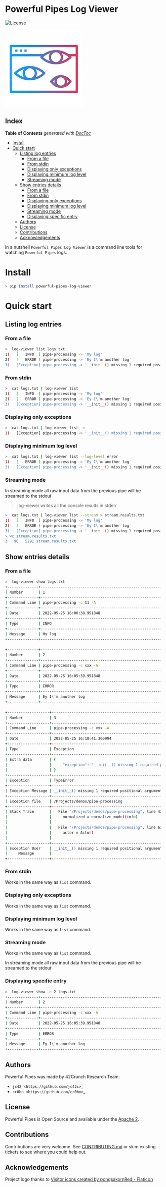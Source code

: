 # Powerful Pipes Log Viewer

![License](https://img.shields.io/badge/APACHE-2-SUCCESS)

![Logo](https://raw.githubusercontent.com/42Crunch/powerful-pipes-log-viewer/main/docs/logo-250x250.png)

## Index
<!-- START doctoc generated TOC please keep comment here to allow auto update -->
<!-- DON'T EDIT THIS SECTION, INSTEAD RE-RUN doctoc TO UPDATE -->
**Table of Contents**  *generated with [DocToc](https://github.com/thlorenz/doctoc)*

- [Install](#install)
- [Quick start](#quick-start)
  - [Listing log entries](#listing-log-entries)
    - [From a file](#from-a-file)
    - [From stdin](#from-stdin)
    - [Displaying only exceptions](#displaying-only-exceptions)
    - [Displaying minimum log level](#displaying-minimum-log-level)
    - [Streaming mode](#streaming-mode)
  - [Show entries details](#show-entries-details)
    - [From a file](#from-a-file-1)
    - [From stdin](#from-stdin-1)
    - [Displaying only exceptions](#displaying-only-exceptions-1)
    - [Displaying minimum log level](#displaying-minimum-log-level-1)
    - [Streaming mode](#streaming-mode-1)
    - [Displaying specific entry](#displaying-specific-entry)
  - [Authors](#authors)
  - [License](#license)
  - [Contributions](#contributions)
  - [Acknowledgements](#acknowledgements)

<!-- END doctoc generated TOC please keep comment here to allow auto update -->

In a nutshell ``Powerful Pipes Log Viewer`` is a command line tools for watching ``Powerful Pipes`` logs.

# Install

```bash
> pip install powerful-pipes-log-viewer 
```

# Quick start

## Listing log entries

### From a file

```bash
>  log-viewer list logs.txt
1)   [   INFO  ] pipe-processing -> 'My log'
2)   [   ERROR ] pipe-processing -> 'Ey I\'m another log'
3)   [Exception] pipe-processing -> '__init__() missing 1 required positional argument: 'source_raw''
```

### From stdin

```bash
>  cat logs.txt | log-viewer list
1)   [   INFO  ] pipe-processing -> 'My log'
2)   [   ERROR ] pipe-processing -> 'Ey I\'m another log'
3)   [Exception] pipe-processing -> '__init__() missing 1 required positional argument: 'source_raw''
```

### Displaying only exceptions

```bash
>  cat logs.txt | log-viewer list -e
1)   [Exception] pipe-processing -> '__init__() missing 1 required positional argument: 'source_raw''
```

### Displaying minimum log level

```bash
>  cat logs.txt | log-viewer list --log-level error
1)   [   ERROR ] pipe-processing -> 'Ey I\'m another log'
2)   [Exception] pipe-processing -> '__init__() missing 1 required positional argument: 'source_raw''
```

### Streaming mode

In streaming mode all raw input data from the previous pipe will be streamed to the stdout

> log-viewer writes all the console results in stderr

```bash
>  cat logs.txt | log-viewer list --stream > stream.results.txt
1)   [   INFO  ] pipe-processing -> 'My log'
2)   [   ERROR ] pipe-processing -> 'Ey I\'m another log'
3)   [Exception] pipe-processing -> '__init__() missing 1 required positional argument: 'source_raw''
> wc stream.results.txt
3   98   5291 stream.results.txt
```

## Show entries details

### From a file

```bash
>  log-viewer show logs.txt
+--------------+------------------------------------------------------------------------------------------+
| Number       | 1                                                                                        |
+--------------+------------------------------------------------------------------------------------------+
| Command Line | pipe-processing -c 11 -A                                                                 |
+--------------+------------------------------------------------------------------------------------------+
| Date         | 2022-05-25 16:00:38.951848                                                               |
+--------------+------------------------------------------------------------------------------------------+
| Type         | INFO                                                                                     |
+--------------+------------------------------------------------------------------------------------------+
| Message      | My log                                                                                   |
+--------------+------------------------------------------------------------------------------------------+

+--------------+------------------------------------------------------------------------------------------+
| Number       | 2                                                                                        |
+--------------+------------------------------------------------------------------------------------------+
| Command Line | pipe-processing -c xxx -A                                                                |
+--------------+------------------------------------------------------------------------------------------+
| Date         | 2022-05-25 16:05:39.951848                                                               |
+--------------+------------------------------------------------------------------------------------------+
| Type         | ERROR                                                                                    |
+--------------+------------------------------------------------------------------------------------------+
| Message      | Ey I\'m another log                                                                      |
+--------------+------------------------------------------------------------------------------------------+

+-------------------+---------------------------------------------------------------------------------------------------------------------------------+
| Number            | 3                                                                                                                               |
+-------------------+---------------------------------------------------------------------------------------------------------------------------------+
| Command Line      | pipe-processing -c xxx -A                                                                                                       |
+-------------------+---------------------------------------------------------------------------------------------------------------------------------+
| Date              | 2022-05-25 16:10:41.360994                                                                                                      |
+-------------------+---------------------------------------------------------------------------------------------------------------------------------+
| Type              | Exception                                                                                                                       |
+-------------------+---------------------------------------------------------------------------------------------------------------------------------+
| Extra data        | {                                                                                                                               |
|                   |     "exception": "__init__() missing 1 required positional argument: 'source_raw'"                                              |
|                   | }                                                                                                                               |
+-------------------+---------------------------------------------------------------------------------------------------------------------------------+
| Exception         | TypeError                                                                                                                       |
+-------------------+---------------------------------------------------------------------------------------------------------------------------------+
| Exception Message | __init__() missing 1 required positional argument: 'source_raw'                                                                 |
+-------------------+---------------------------------------------------------------------------------------------------------------------------------+
| Exception file    | /Projects/demos/pipe-processing                                                                                                 |
+-------------------+---------------------------------------------------------------------------------------------------------------------------------+
| Stack Trace       |   File "/Projects/demos/pipe-processing", line 430, in actor_model                                                              |
|                   |     normalized = normalize_model(info)                                                                                          |
|                   |                                                                                                                                 |
|                   |   File "/Projects/demos/pipe-processing", line 61, in actor_model_loader                                                        |
|                   |     actor = Actor(                                                                                                              |
|                   |                                                                                                                                 |
+-------------------+---------------------------------------------------------------------------------------------------------------------------------+
| Exception User    | __init__() missing 1 required positional argument: 'source_raw'                                                                 |
|     Message       |                                                                                                                                 |
+-------------------+---------------------------------------------------------------------------------------------------------------------------------+
```

### From stdin

Works in the same way as ``list`` command.

### Displaying only exceptions

Works in the same way as ``list`` command.

### Displaying minimum log level

Works in the same way as ``list`` command.

### Streaming mode

Works in the same way as ``list`` command.

In streaming mode all raw input data from the previous pipe will be streamed to the stdout

### Displaying specific entry

```bash
>  log-viewer show -n 2 logs.txt
+--------------+------------------------------------------------------------------------------------------+
| Number       | 2                                                                                        |
+--------------+------------------------------------------------------------------------------------------+
| Command Line | pipe-processing -c xxx -A                                                                |
+--------------+------------------------------------------------------------------------------------------+
| Date         | 2022-05-25 16:05:39.951848                                                               |
+--------------+------------------------------------------------------------------------------------------+
| Type         | ERROR                                                                                    |
+--------------+------------------------------------------------------------------------------------------+
| Message      | Ey I\'m another log                                                                      |
+--------------+------------------------------------------------------------------------------------------+
```

## Authors

Powerful Pipes was made by 42Crunch Research Team:

- `jc42 <https://github.com/jc42c>`_
- `cr0hn <https://github.com/cr0hn>`_


## License

Powerful Pipes is Open Source and available under the [Apache 2](https://github.com/42crunch/powerful-pipes-log-viewer/blob/main/LICENSE).

## Contributions

Contributions are very welcome. See [CONTRIBUTING.md](https://github.com/42crunch/powerful-pipes-log-viewer/blob/main/CONTRIBUTING.md) or skim existing tickets to see where you could help out.

Acknowledgements
----------------

Project logo thanks to [Visitor icons created by pongsakornRed - Flaticon](https://www.flaticon.com/free-icons/visitor)
